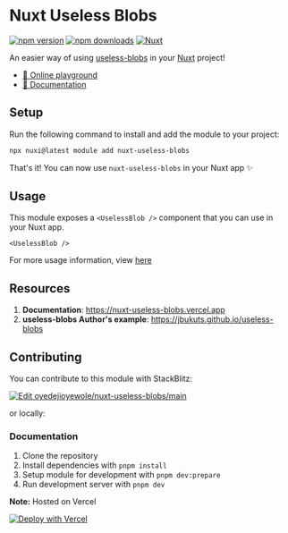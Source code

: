 # Nuxt Useless Blobs

[![npm version][npm-version-src]][npm-version-href]
[![npm downloads][npm-downloads-src]][npm-downloads-href]
[![Nuxt][nuxt-src]][nuxt-href]

An easier way of using [useless-blobs](https://jbukuts.github.io/useless-blobs/) in your [Nuxt](https://nuxt.com) project!

- [🏀 Online playground](https://stackblitz.com/edit/nuxt-useless-blobs?file=playground%2Fapp.vue)
- [📖 Documentation](https://nuxt-useless-blobs.vercel.app)

## Setup

Run the following command to install and add the module to your project:

```bash
npx nuxi@latest module add nuxt-useless-blobs
```

That's it! You can now use `nuxt-useless-blobs` in your Nuxt app ✨

## Usage

This module exposes a `<UselessBlob />` component that you can use in your Nuxt app.

```vue
<UselessBlob />
```

For more usage information, view [here](https;//nuxt-useless-blobs.vercel.app)

## Resources

1. **Documentation**: <https://nuxt-useless-blobs.vercel.app>
2. **useless-blobs Author's example**: <https://jbukuts.github.io/useless-blobs>

## Contributing

You can contribute to this module with StackBlitz:

[![Edit oyedejioyewole/nuxt-useless-blobs/main][playground-src]][playground-href]

or locally:

### Documentation

1. Clone the repository
2. Install dependencies with `pnpm install`
3. Setup module for development with `pnpm dev:prepare`
4. Run development server with `pnpm dev`

**Note:** Hosted on Vercel

[![Deploy with Vercel][vercel-src]][vercel-href]

<!-- Badges -->

[npm-version-src]: https://img.shields.io/npm/v/nuxt-useless-blobs/latest.svg?style=flat&colorA=18181B&colorB=28CF8D
[npm-version-href]: https://npmjs.com/package/nuxt-useless-blobs
[npm-downloads-src]: https://img.shields.io/npm/dm/nuxt-useless-blobs.svg?style=flat&colorA=18181B&colorB=28CF8D
[npm-downloads-href]: https://npmjs.com/package/nuxt-useless-blobs
[nuxt-src]: https://img.shields.io/badge/Nuxt-18181B?logo=nuxt.js
[nuxt-href]: https://nuxt.com
[playground-src]: https://developer.stackblitz.com/img/open_in_stackblitz.svg
[playground-href]: https://stackblitz.com/~/github.com/oyedejioyewole/nuxt-useless-blobs
[vercel-src]: https://vercel.com/button
[vercel-href]: https://vercel.com/new/clone?repository-url=https%3A%2F%2Fgithub.com%2Foyedejioyewole%2Fnuxt-useless-blobs
